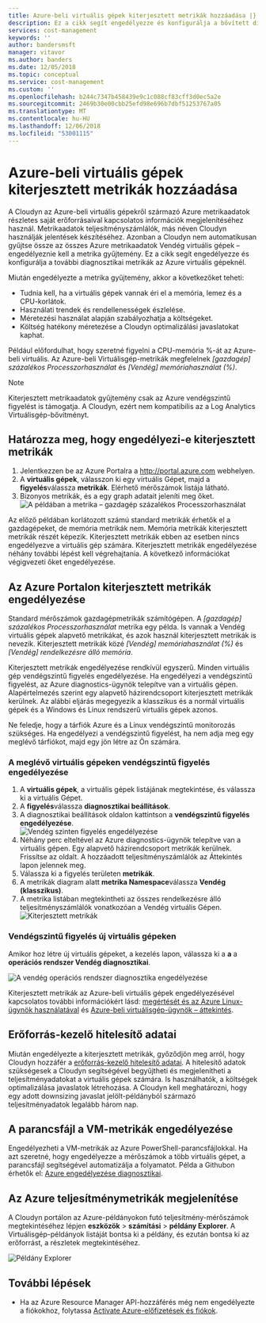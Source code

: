 ```yaml
---
title: Azure-beli virtuális gépek kiterjesztett metrikák hozzáadása |} A Microsoft Docs
description: Ez a cikk segít engedélyezze és konfigurálja a bővített diagnosztikai metrikák az Azure virtuális gépeknél.
services: cost-management
keywords: ''
author: bandersmsft
manager: vitavor
ms.author: banders
ms.date: 12/05/2018
ms.topic: conceptual
ms.service: cost-management
ms.custom: ''
ms.openlocfilehash: b244c7347b458439e9c1c088cf83cff3d0ec5a2e
ms.sourcegitcommit: 2469b30e00cbb25efd98e696b7dbf51253767a05
ms.translationtype: MT
ms.contentlocale: hu-HU
ms.lasthandoff: 12/06/2018
ms.locfileid: "53001115"
---
```

# <a name="add-extended-metrics-for-azure-virtual-machines"></a>Azure-beli virtuális gépek kiterjesztett metrikák hozzáadása

A Cloudyn az Azure-beli virtuális gépekről származó Azure metrikaadatok részletes saját erőforrásaival kapcsolatos információk megjelenítéséhez használ. Metrikaadatok teljesítményszámlálók, más néven Cloudyn használják jelentések készítéséhez. Azonban a Cloudyn nem automatikusan gyűjtse össze az összes Azure metrikaadatok Vendég virtuális gépek – engedélyeznie kell a metrika gyűjtemény. Ez a cikk segít engedélyezze és konfigurálja a további diagnosztikai metrikák az Azure virtuális gépeknél.

Miután engedélyezte a metrika gyűjtemény, akkor a következőket teheti:

- Tudnia kell, ha a virtuális gépek vannak éri el a memória, lemez és a CPU-korlátok.
- Használati trendek és rendellenességek észlelése.
- Méretezési használat alapján szabályozhatja a költségeket.
- Költség hatékony méretezése a Cloudyn optimalizálási javaslatokat kaphat.

Például előfordulhat, hogy szeretné figyelni a CPU-memória %-át az Azure-beli virtuális. Az Azure-beli Virtuálisgép-metrikák megfelelnek _[gazdagép] százalékos Processzorhasználat_ és _[Vendég] memóriahasználat (%)_.

> [!NOTE]
> Kiterjesztett metrikaadatok gyűjtemény csak az Azure vendégszintű figyelést is támogatja. A Cloudyn, ezért nem kompatibilis az a Log Analytics Virtuálisgép-bővítményt.

## <a name="determine-whether-extended-metrics-are-enabled"></a>Határozza meg, hogy engedélyezi-e kiterjesztett metrikák

1. Jelentkezzen be az Azure Portalra a http://portal.azure.com webhelyen.
2. A **virtuális gépek**, válasszon ki egy virtuális Gépet, majd a **figyelés**válassza **metrikák**. Elérhető mérőszámok listája látható.
3. Bizonyos metrikák, és a egy graph adatait jeleníti meg őket.  
    ![A példában a metrika – gazdagép százalékos Processzorhasználat](./media/azure-vm-extended-metrics/metric01.png)

Az előző példában korlátozott számú standard metrikák érhetők el a gazdagépeket, de memória metrikák nem. Memória metrikák kiterjesztett metrikák részét képezik. Kiterjesztett metrikák ebben az esetben nincs engedélyezve a virtuális gép számára. Kiterjesztett metrikák engedélyezése néhány további lépést kell végrehajtania. A következő információkat végigvezeti őket engedélyezése.

## <a name="enable-extended-metrics-in-the-azure-portal"></a>Az Azure Portalon kiterjesztett metrikák engedélyezése

Standard mérőszámok gazdagépmetrikák számítógépen. A _[gazdagép] százalékos Processzorhasználat_ metrika egy példa. Is vannak a Vendég virtuális gépek alapvető metrikákat, és azok használ kiterjesztett metrikák is nevezik. Kiterjesztett metrikák közé _[Vendég] memóriahasználat (%)_ és _[Vendég] rendelkezésre álló memória_.

Kiterjesztett metrikák engedélyezése rendkívül egyszerű. Minden virtuális gép vendégszintű figyelés engedélyezése. Ha engedélyezi a vendégszintű figyelést, az Azure diagnostics-ügynök telepítve van a virtuális gépen. Alapértelmezés szerint egy alapvető házirendcsoport kiterjesztett metrikák kerülnek. Az alábbi eljárás megegyezik a klasszikus és a normál virtuális gépek és a Windows és Linux rendszerű virtuális gépek azonos.

Ne feledje, hogy a tárfiók Azure és a Linux vendégszintű monitorozás szükséges. Ha engedélyezi a vendégszintű figyelést, ha nem adja meg egy meglévő tárfiókot, majd egy jön létre az Ön számára.

### <a name="enable-guest-level-monitoring-on-existing-vms"></a>A meglévő virtuális gépeken vendégszintű figyelés engedélyezése

1. A **virtuális gépek**, a virtuális gépek listájának megtekintése, és válassza ki a virtuális Gépet.
2. A **figyelés**válassza **diagnosztikai beállítások**.
3. A diagnosztikai beállítások oldalon kattintson a **vendégszintű figyelés engedélyezése**.  
    ![Vendég szinten figyelés engedélyezése](./media/azure-vm-extended-metrics/enable-guest-monitoring.png)
4. Néhány perc elteltével az Azure diagnostics-ügynök telepítve van a virtuális gépen. Egy alapvető házirendcsoport metrikák kerülnek. Frissítse az oldalt. A hozzáadott teljesítményszámlálók az Áttekintés lapon jelennek meg.
5. Válassza ki a figyelés területen **metrikák**.
6. A metrikák diagram alatt **metrika Namespace**válassza **Vendég (klasszikus)**.
7. A metrika listában megtekintheti az összes rendelkezésre álló teljesítményszámlálók vonatkozóan a Vendég virtuális Gépen.  
    ![Kiterjesztett metrikák](./media/azure-vm-extended-metrics/extended-metrics.png)

### <a name="enable-guest-level-monitoring-on-new-vms"></a>Vendégszintű figyelés új virtuális gépeken

Amikor hoz létre új virtuális gépeket, a kezelés lapon, válassza ki a **a** a **operációs rendszer Vendég diagnosztikai**.

![A vendég operációs rendszer diagnosztika engedélyezése](./media/azure-vm-extended-metrics/new-enable-diag.png)

Kiterjesztett metrikák az Azure-beli virtuális gépek engedélyezésével kapcsolatos további információkért lásd: [megértését és az Azure Linux-ügynök használatával](../virtual-machines/extensions/agent-linux.md) és [Azure-beli virtuálisgép-ügynök – áttekintés](../virtual-machines/extensions/agent-windows.md).

## <a name="resource-manager-credentials"></a>Erőforrás-kezelő hitelesítő adatai

Miután engedélyezte a kiterjesztett metrikák, győződjön meg arról, hogy Cloudyn hozzáfér a [erőforrás-kezelő hitelesítő adatai](activate-subs-accounts.md). A hitelesítő adatok szükségesek a Cloudyn segítségével begyűjtheti és megjelenítheti a teljesítményadatokat a virtuális gépek számára. Is használhatók, a költségek optimalizálása javaslatok létrehozása. A Cloudyn kell meghatározni, hogy egy adott downsizing javaslat jelölt-példányból származó teljesítményadatok legalább három nap.

## <a name="enable-vm-metrics-with-a-script"></a>A parancsfájl a VM-metrikák engedélyezése

Engedélyezheti a VM-metrikák az Azure PowerShell-parancsfájlokkal. Ha azt szeretné, hogy engedélyezze a mérőszámok a több virtuális gépet, a parancsfájl segítségével automatizálja a folyamatot. Példa a Githubon érhetők el: [Azure engedélyezése diagnosztikai](https://github.com/Cloudyn/azure-enable-diagnostics).

## <a name="view-azure-performance-metrics"></a>Az Azure teljesítménymetrikák megjelenítése

A Cloudyn portálon az Azure-példányokon futó teljesítmény-mérőszámok megtekintéséhez lépjen **eszközök** > **számítási** > **példány Explorer**. A Virtuálisgép-példányok listáját bontsa ki a példány, és ezután bontsa ki az erőforrást, a részletek megtekintéséhez.

![Példány Explorer](./media/azure-vm-extended-metrics/instance-explorer.png)

## <a name="next-steps"></a>További lépések

- Ha az Azure Resource Manager API-hozzáférés még nem engedélyezte a fiókokhoz, folytassa [Activate Azure-előfizetések és fiókok](activate-subs-accounts.md).
